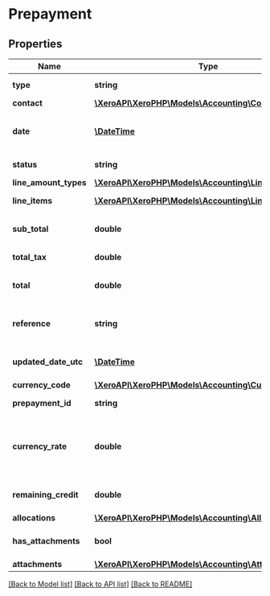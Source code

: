 # Prepayment

## Properties
Name | Type | Description | Notes
------------ | ------------- | ------------- | -------------
**type** | **string** | See Prepayment Types | [optional] 
**contact** | [**\XeroAPI\XeroPHP\Models\Accounting\Contact**](Contact.md) |  | [optional] 
**date** | [**\DateTime**](\DateTime.md) | The date the prepayment is created YYYY-MM-DD | [optional] 
**status** | **string** | See Prepayment Status Codes | [optional] 
**line_amount_types** | [**\XeroAPI\XeroPHP\Models\Accounting\LineAmountTypes**](LineAmountTypes.md) |  | [optional] 
**line_items** | [**\XeroAPI\XeroPHP\Models\Accounting\LineItem[]**](LineItem.md) | See Prepayment Line Items | [optional] 
**sub_total** | **double** | The subtotal of the prepayment excluding taxes | [optional] 
**total_tax** | **double** | The total tax on the prepayment | [optional] 
**total** | **double** | The total of the prepayment(subtotal + total tax) | [optional] 
**reference** | **string** | Returns Invoice number field. Reference field isn&#39;t available. | [optional] 
**updated_date_utc** | [**\DateTime**](\DateTime.md) | UTC timestamp of last update to the prepayment | [optional] 
**currency_code** | [**\XeroAPI\XeroPHP\Models\Accounting\CurrencyCode**](CurrencyCode.md) |  | [optional] 
**prepayment_id** | **string** | Xero generated unique identifier | [optional] 
**currency_rate** | **double** | The currency rate for a multicurrency prepayment. If no rate is specified, the XE.com day rate is used | [optional] 
**remaining_credit** | **double** | The remaining credit balance on the prepayment | [optional] 
**allocations** | [**\XeroAPI\XeroPHP\Models\Accounting\Allocation[]**](Allocation.md) | See Allocations | [optional] 
**has_attachments** | **bool** | boolean to indicate if a prepayment has an attachment | [optional] 
**attachments** | [**\XeroAPI\XeroPHP\Models\Accounting\Attachment[]**](Attachment.md) | See Attachments | [optional] 

[[Back to Model list]](../README.md#documentation-for-models) [[Back to API list]](../README.md#documentation-for-api-endpoints) [[Back to README]](../README.md)



